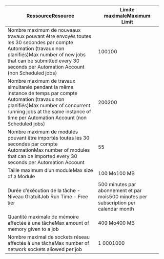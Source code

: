 | <span data-ttu-id="e4ea4-101">Ressource</span><span class="sxs-lookup"><span data-stu-id="e4ea4-101">Resource</span></span> | <span data-ttu-id="e4ea4-102">Limite maximale</span><span class="sxs-lookup"><span data-stu-id="e4ea4-102">Maximum Limit</span></span> |
| --- | --- |
| <span data-ttu-id="e4ea4-103">Nombre maximum de nouveaux travaux pouvant être envoyés toutes les 30 secondes par compte Automation (travaux non planifiés)</span><span class="sxs-lookup"><span data-stu-id="e4ea4-103">Max number of new jobs that can be submitted every 30 seconds per Automation Account (non Scheduled jobs)</span></span> |<span data-ttu-id="e4ea4-104">100</span><span class="sxs-lookup"><span data-stu-id="e4ea4-104">100</span></span> |
| <span data-ttu-id="e4ea4-105">Nombre maximum de travaux simultanés pendant la même instance de temps par compte Automation (travaux non planifiés)</span><span class="sxs-lookup"><span data-stu-id="e4ea4-105">Max number of concurrent running jobs at the same instance of time per Automation Account (non Scheduled jobs)</span></span> |<span data-ttu-id="e4ea4-106">200</span><span class="sxs-lookup"><span data-stu-id="e4ea4-106">200</span></span> |
| <span data-ttu-id="e4ea4-107">Nombre maximum de modules pouvant être importés toutes les 30 secondes par compte Automation</span><span class="sxs-lookup"><span data-stu-id="e4ea4-107">Max number of modules that can be imported every 30 seconds per Automation Account</span></span> |<span data-ttu-id="e4ea4-108">5</span><span class="sxs-lookup"><span data-stu-id="e4ea4-108">5</span></span> |
| <span data-ttu-id="e4ea4-109">Taille maximum d’un module</span><span class="sxs-lookup"><span data-stu-id="e4ea4-109">Max size of a Module</span></span> |<span data-ttu-id="e4ea4-110">100 Mo</span><span class="sxs-lookup"><span data-stu-id="e4ea4-110">100 MB</span></span> |
| <span data-ttu-id="e4ea4-111">Durée d’exécution de la tâche - Niveau Gratuit</span><span class="sxs-lookup"><span data-stu-id="e4ea4-111">Job Run Time - Free tier</span></span> |<span data-ttu-id="e4ea4-112">500 minutes par abonnement et par mois</span><span class="sxs-lookup"><span data-stu-id="e4ea4-112">500 minutes per subscription per calendar month</span></span> |
| <span data-ttu-id="e4ea4-113">Quantité maximale de mémoire affectée à une tâche</span><span class="sxs-lookup"><span data-stu-id="e4ea4-113">Max amount of memory given to a job</span></span> |<span data-ttu-id="e4ea4-114">400 Mo</span><span class="sxs-lookup"><span data-stu-id="e4ea4-114">400 MB</span></span> |
| <span data-ttu-id="e4ea4-115">Nombre maximal de sockets réseau affectés à une tâche</span><span class="sxs-lookup"><span data-stu-id="e4ea4-115">Max number of network sockets allowed per job</span></span> |<span data-ttu-id="e4ea4-116">1 000</span><span class="sxs-lookup"><span data-stu-id="e4ea4-116">1000</span></span> |

